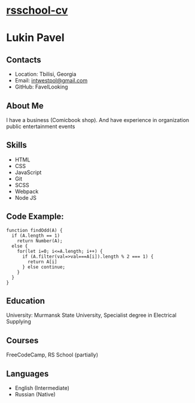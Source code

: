 # [rsschool-cv](https://FavelLooking.github.io/rsschool-cv/cv)

# Lukin Pavel

## Contacts
- Location: Tbilisi, Georgia
- Email: intwestpol@gmail.com
- GitHub: FavelLooking

## About Me
I have a business (Comicbook shop). And have experience in organization public entertainment events  

## Skills
- HTML
- CSS
- JavaScript
- Git
- SCSS
- Webpack
- Node JS

## Code Example:
```
function findOdd(A) {
  if (A.length == 1)
    return Number(A);
  else {
    for(let i=0; i<=A.length; i++) {
      if (A.filter(val=>val===A[i]).length % 2 === 1) {
        return A[i]
      } else continue;
    }
  }
}
```
## Education
University: Murmansk State University, Specialist degree in Electrical Supplying

## Courses
FreeCodeCamp, RS School (partially)

## Languages
- English (Intermediate)
- Russian (Native)
